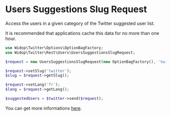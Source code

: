 # Users Suggestions Slug Request

Access the users in a given category of the Twitter suggested user list.

It is recommended that applications cache this data for no more than one hour.

``` php
use Widop\Twitter\Options\OptionBagFactory;
use Widop\Twitter\Rest\Users\UsersSuggestionsSlugRequest;

$request = new UsersSuggestionsSlugRequest(new OptionBagFactory(), 'twitter');

$request->setSlug('twitter');
$slug = $request->getSlug();

$request->setLang('fr');
$lang = $request->getLang();

$suggestedUsers = $twitter->send($request);
```

You can get more informations [here](https://dev.twitter.com/docs/api/1.1/get/users/suggestions/%3Aslug).
